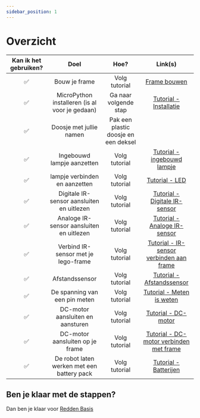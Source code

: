```yaml
---
sidebar_position: 1
---
```


# Overzicht

|  Kan ik het gebruiken?   |                    Doel                    |                       Hoe?                       |                                     Link(s)                                      |  
|:------------------------:|:------------------------------------------:|:------------------------------------------------:|:--------------------------------------------------------------------------------:|
|            ✅             |         Bouw je frame          |   Volg tutorial    |        [Frame bouwen](/docs/Bouwpakketten/Auto/bouwen)        |  
|            ✅             |          MicroPython installeren (is al voor je gedaan)          |   Ga naar volgende stap    |        [Tutorial - Installatie](/docs/category/tutorial---installatie)        |  
|            ✅            |          Doosje met jullie namen           | Pak een plastic doosje en een deksel |                                                                                  |
|            ✅             |         Ingebouwd lampje aanzetten         |                  Volg tutorial                   |   [Tutorial - ingebouwd lampje](/docs/category/tutorial---ingebouwd-lampje)   |   
|            ✅             |         lampje verbinden en aanzetten         |                  Volg tutorial                   |   [Tutorial - LED](../../../category/tutorial---led)   |   
|            ✅             | Digitale IR-sensor aansluiten en uitlezen  |                  Volg tutorial                   | [Tutorial - Digitale IR-sensor](/docs/category/tutorial---digitale-ir-sensor) |
|            ✅             |  Analoge IR-sensor aansluiten en uitlezen  |                  Volg tutorial                   |  [Tutorial - Analoge IR-sensor](/docs/category/tutorial---analoge-ir-sensor)  |
|            ✅             |  Verbind IR-sensor met je lego-frame  |                  Volg tutorial                   |  [Tutorial - IR-sensor verbinden aan frame](/docs/Bouwpakketten/Auto/ir_sensor)  |
|            ✅             |               Afstandssensor               |                  Volg tutorial                   |     [Tutorial - Afstandssensor](/docs/category/tutorial---afstandssensor)     |
|            ✅             |       De spanning van een pin meten        |                  Volg tutorial                   |     [Tutorial - Meten is weten](/docs/category/tutorial---meten-is-weten)     |
|            ✅             |      DC-motor aansluiten en aansturen      |                  Volg tutorial                   |           [Tutorial - DC-motor](/docs/category/tutorial---dcmotor)            |
|            ✅             |      DC-motor aansluiten op je frame      |                  Volg tutorial                   |           [Tutorial - DC-motor verbinden met frame](/docs/Bouwpakketten/Auto/dc_motor)            |
|            ✅            | De robot laten werken met een battery pack |                  Volg tutorial                   |         [Tutorial - Batterijen](/docs/category/tutorial---batterijen)         |

## Ben je klaar met de stappen?
Dan ben je klaar voor [Redden Basis](2_redden_basis.md)